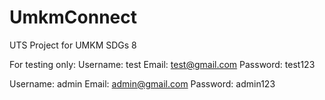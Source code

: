 # UmkmConnect
UTS Project for UMKM SDGs 8

For testing only:
Username: test
Email: test@gmail.com
Password: test123

Username: admin
Email: admin@gmail.com
Password: admin123
